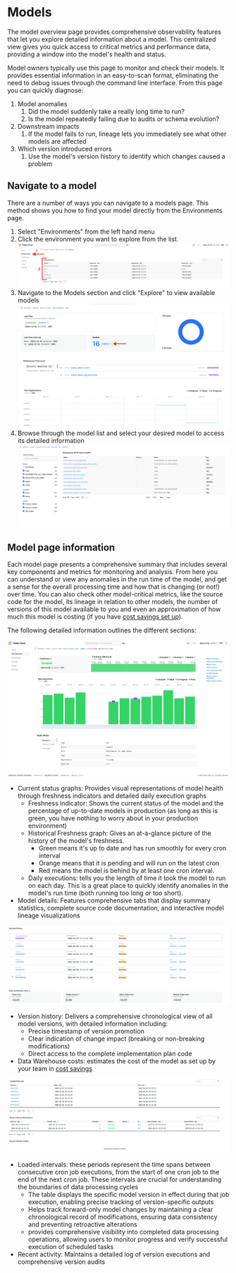 # Models

The model overview page provides comprehensive observability features that let you explore detailed information about a model. This centralized view gives you quick access to critical metrics and performance data, providing a window into the model's health and status.

Model owners typically use this page to monitor and check their models. It provides essential information in an easy-to-scan format, eliminating the need to debug issues through the command line interface. From this page you can quickly diagnose:

1. Model anomalies
    1. Did the model suddenly take a really long time to run? 
    2. Is the model repeatedly failing due to audits or schema evolution? 
2. Downstream impacts 
    1. If the model fails to run, lineage lets you immediately see what other models are affected 
3. Which version introduced errors
    1. Use the model's version history to identify which changes caused a problem


## Navigate to a model

There are a number of ways you can navigate to a models page. This method shows you how to find your model directly from the Environments page. 

1. Select "Environments" from the left hand menu
2. Click the environment you want to explore from the list. 
    ![Tobiko Cloud environment page](./model/tcloud_environments.png)
3. Navigate to the Models section and click "Explore" to view available models
    ![Tobiko Cloud environment page explore models link](./model/tcloud_environment_explore-models.png)
4. Browse through the model list and select your desired model to access its detailed information
    ![Tobiko Cloud environment models list](./model/tcloud_model_list.png)

## Model page information

Each model page presents a comprehensive summary that includes several key components and metrics for monitoring and analysis. From here you can understand or view any 
anomalies in the run time of the model, and get a sense for the overall processing time and how that is changing (or not!) over time. You can also check other model-critical metrics, 
like the source code for the model, its lineage in relation to other models, the number of versions of this model available to you and even an approximation of how much this model 
is costing (if you have [cost savings set up](../costs_savings.md)). 

The following detailed information outlines the different sections:

![Tobiko Cloud model status and metadata](./model/tcloud_model_status-metadata.png)

- Current status graphs: Provides visual representations of model health through freshness indicators and detailed daily execution graphs
    - Freshness indicator: Shows the current status of the model and the percentage of up-to-date models in production (as long as this is green, you have nothing to worry about in your production environment)
    - Historical Freshness graph: Gives an at-a-glance picture of the history of the model's freshness.
        - Green means it's up to date and has run smoothly for every cron interval
        - Orange means that it is pending and will run on the latest cron
        - Red means the model is behind by at least one cron interval.
    - Daily executions: tells you the length of time it took the model to run on each day. This is a great place to quickly identify anomalies in the model's run time (both running too long *or* too short).
- Model details: Features comprehensive tabs that display summary statistics, complete source code documentation, and interactive model lineage visualizations

![Tobiko Cloud model version history](./model/tcloud_model_2.png)

- Version history: Delivers a comprehensive chronological view of all model versions, with detailed information including:
    - Precise timestamp of version promotion
    - Clear indication of change impact (breaking or non-breaking modifications)
    - Direct access to the complete implementation plan code
- Data Warehouse costs: estimates the cost of the model as set up by your team in [cost savings](../costs_savings.md)

![Tobiko Cloud model version history](./model/tcloud_model_3.png)

- Loaded intervals: these periods represent the time spans between consecutive cron job executions, from the start of one cron job to the end of the next cron job. These intervals are crucial for understanding the boundaries of data processing cycles
    - The table displays the specific model version in effect during that job execution, enabling precise tracking of version-specific outputs
    - Helps track forward-only model changes by maintaining a clear chronological record of modifications, ensuring data consistency and preventing retroactive alterations
    - provides comprehensive visibility into completed data processing operations, allowing users to monitor progress and verify successful execution of scheduled tasks
- Recent activity: Maintains a detailed log of version executions and comprehensive version audits